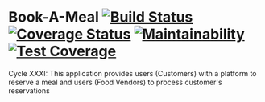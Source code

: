 # Book-A-Meal [![Build Status](https://travis-ci.org/CodeIsmail/Book-A-Meal.svg?branch=157048157-ch-serverside)](https://travis-ci.org/CodeIsmail/Book-A-Meal) [![Coverage Status](https://coveralls.io/repos/github/CodeIsmail/Book-A-Meal/badge.svg)](https://coveralls.io/github/CodeIsmail/Book-A-Meal) [![Maintainability](https://api.codeclimate.com/v1/badges/a595b0a80baa675a2dfa/maintainability)](https://codeclimate.com/github/CodeIsmail/Book-A-Meal/maintainability) [![Test Coverage](https://api.codeclimate.com/v1/badges/a595b0a80baa675a2dfa/test_coverage)](https://codeclimate.com/github/CodeIsmail/Book-A-Meal/test_coverage)
Cycle XXXI: This application provides users (Customers) with a platform to reserve a meal and users (Food Vendors) to process customer's reservations
